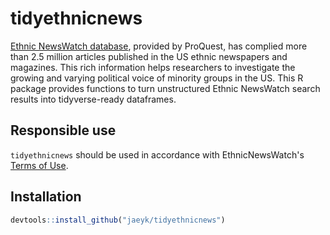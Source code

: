 # tidyethnicnews

[Ethnic NewsWatch database](https://about.proquest.com/products-services/ethnic_newswatch.html), provided by ProQuest, has complied more than 2.5 million articles published in the US ethnic newspapers and magazines. This rich information helps researchers to investigate the growing and varying political voice of minority groups in the US. This R package provides functions to turn unstructured Ethnic NewsWatch search results into tidyverse-ready dataframes.

## Responsible use
`tidyethnicnews` should be used in accordance with EthnicNewsWatch's [Terms of Use](https://about.proquest.com/about/terms-and-conditions.html).

## Installation

```r
devtools::install_github("jaeyk/tidyethnicnews")
```
